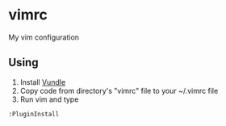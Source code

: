 # vimrc
My vim configuration

## Using
1. Install [Vundle](https://github.com/VundleVim/Vundle.vim)
2. Copy code from directory's "vimrc" file to your ~/.vimrc file
3. Run vim and type 
```
:PluginInstall
```

